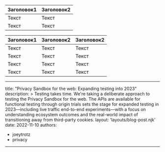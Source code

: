 | Заголовок1 | Заголовок2 |
| ---------- | ---------- |
| Текст      | Текст      |
| Текст      | Текст      |


| Заголовок1 | Заголовок2 | Заголовок2 |
| ---------- | ---------- | ---------- |
| Текст      | Текст      | Текст      |
| Текст      | Текст      | Текст      |
| Текст      | Текст      | Текст      |
| Текст      | Текст      | Текст      |

---

title: "Privacy Sandbox for the web: Expanding testing into 2023"
description: >
Testing takes time. We're taking a deliberate approach to testing the Privacy
Sandbox for the web. The APIs are available for functional testing through
origin trials sets the stage for expanded testing in 2023—including live
traffic end-to-end experiments—with a focus on understanding ecosystem
outcomes and the real-world impact of transitioning away from third-party
cookies.
layout: 'layouts/blog-post.njk'
date: 2022-11-10
authors:

- joeytrotz
- privacy

---
